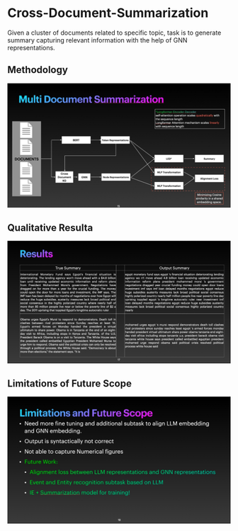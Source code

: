 # Cross-Document-Summarization
Given a cluster of documents related to specific topic, task is to generate summary capturing relevant information with the help of GNN representations.

## Methodology
![Methodology](Methodology.jpeg)

## Qualitative Resulta
![Results](Results.jpeg)

## Limitations of Future Scope
![Limitations of the work](Limitations_and_Future_Scope.jpeg)
